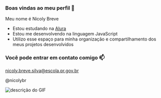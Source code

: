 ### Boas vindas ao meu perfil 💙

Meu nome é Nicoly Breve

- Estou estudando na [Alura](https://www.alura.com.br)
- Estou me desenvolvendo na linguagem JavaScript
- Utilizo esse espaço para minha organização e compartilhamento dos meus projetos desenvolvidos

### Você pode entrar em contato comigo 📫

nicoly.breve.silva@escola.pr.gov.br

@nicolybr

![descrição do GIF](https://media1.tenor.com/m/p09y2vYwBXEAAAAC/moana.gif)
